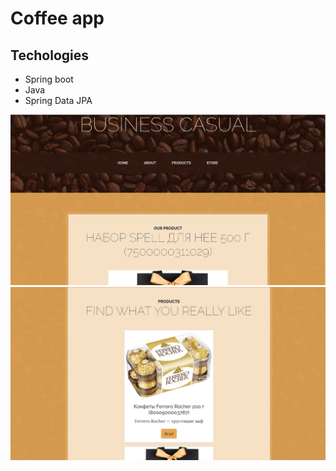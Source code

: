 # Coffee app

## Techologies
* Spring boot
* Java
* Spring Data JPA

![img](./screenshots/screen1.png)
![img](./screenshots/screen2.png)
